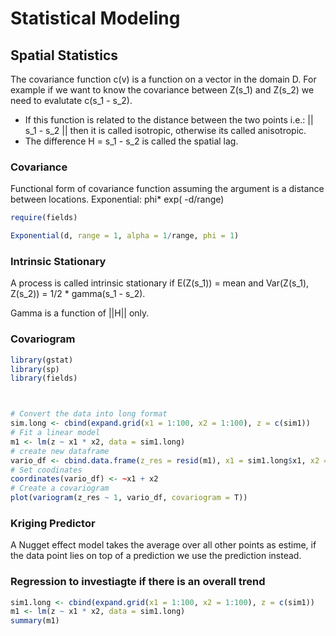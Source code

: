 # Statistical Modeling

## Spatial Statistics

The covariance function c(v) is a function on a vector in the domain D. For example if we want to know the covariance between Z(s_1) and Z(s_2) we need to evalutate c(s_1 - s_2).

- If this function is related to the distance between the two points i.e.: || s_1 - s_2 || then it is called isotropic, otherwise its called anisotropic.
- The difference H = s_1 - s_2 is called the spatial lag.

### Covariance
Functional form of covariance function assuming the argument is a distance between locations.
Exponential: phi* exp( -d/range)

```R
require(fields)

Exponential(d, range = 1, alpha = 1/range, phi = 1)


`````







### Intrinsic Stationary

A process is called intrinsic stationary if E(Z(s_1)) = mean and Var(Z(s_1), Z(s_2)) = 1/2 * gamma(s_1 - s_2).

Gamma is a function of ||H|| only.

### Covariogram

```R
library(gstat)
library(sp)
library(fields)



# Convert the data into long format
sim.long <- cbind(expand.grid(x1 = 1:100, x2 = 1:100), z = c(sim1))
# Fit a linear model
m1 <- lm(z ~ x1 * x2, data = sim1.long)
# create new dataframe
vario_df <- cbind.data.frame(z_res = resid(m1), x1 = sim1.long$x1, x2 = sim1.long$x2)
# Set coodinates
coordinates(vario_df) <- ~x1 + x2
# Create a covariogram
plot(variogram(z_res ~ 1, vario_df, covariogram = T))

```

### Kriging Predictor

A Nugget effect model takes the average over all other points as estime, if the data point lies on top of a prediction we use the prediction instead.



### Regression to investiagte if there is an overall trend

````R
sim1.long <- cbind(expand.grid(x1 = 1:100, x2 = 1:100), z = c(sim1))
m1 <- lm(z ~ x1 * x2, data = sim1.long)
summary(m1)

``````




